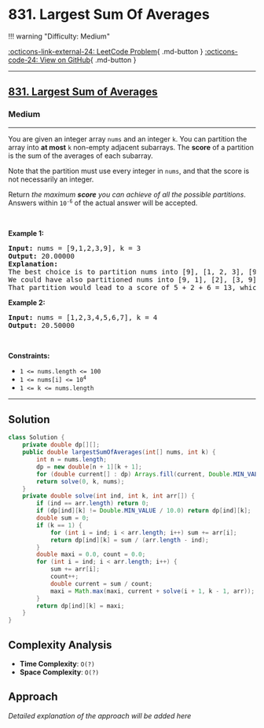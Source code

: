 # 831. Largest Sum Of Averages

!!! warning "Difficulty: Medium"

[:octicons-link-external-24: LeetCode Problem](https://leetcode.com/problems/largest-sum-of-averages/){ .md-button }
[:octicons-code-24: View on GitHub](https://github.com/RAJ8664/Leetcode/tree/master/0831-largest-sum-of-averages){ .md-button }

---

<h2><a href="https://leetcode.com/problems/largest-sum-of-averages">831. Largest Sum of Averages</a></h2><h3>Medium</h3><hr><p>You are given an integer array <code>nums</code> and an integer <code>k</code>. You can partition the array into <strong>at most</strong> <code>k</code> non-empty adjacent subarrays. The <strong>score</strong> of a partition is the sum of the averages of each subarray.</p>

<p>Note that the partition must use every integer in <code>nums</code>, and that the score is not necessarily an integer.</p>

<p>Return <em>the maximum <strong>score</strong> you can achieve of all the possible partitions</em>. Answers within <code>10<sup>-6</sup></code> of the actual answer will be accepted.</p>

<p>&nbsp;</p>
<p><strong class="example">Example 1:</strong></p>

<pre>
<strong>Input:</strong> nums = [9,1,2,3,9], k = 3
<strong>Output:</strong> 20.00000
<strong>Explanation:</strong> 
The best choice is to partition nums into [9], [1, 2, 3], [9]. The answer is 9 + (1 + 2 + 3) / 3 + 9 = 20.
We could have also partitioned nums into [9, 1], [2], [3, 9], for example.
That partition would lead to a score of 5 + 2 + 6 = 13, which is worse.
</pre>

<p><strong class="example">Example 2:</strong></p>

<pre>
<strong>Input:</strong> nums = [1,2,3,4,5,6,7], k = 4
<strong>Output:</strong> 20.50000
</pre>

<p>&nbsp;</p>
<p><strong>Constraints:</strong></p>

<ul>
	<li><code>1 &lt;= nums.length &lt;= 100</code></li>
	<li><code>1 &lt;= nums[i] &lt;= 10<sup>4</sup></code></li>
	<li><code>1 &lt;= k &lt;= nums.length</code></li>
</ul>


---

## Solution

```java
class Solution {
    private double dp[][];
    public double largestSumOfAverages(int[] nums, int k) {
        int n = nums.length;
        dp = new double[n + 1][k + 1];
        for (double current[] : dp) Arrays.fill(current, Double.MIN_VALUE / 10.0);
        return solve(0, k, nums);
    }
    private double solve(int ind, int k, int arr[]) {
        if (ind == arr.length) return 0;
        if (dp[ind][k] != Double.MIN_VALUE / 10.0) return dp[ind][k];
        double sum = 0;
        if (k == 1) {
            for (int i = ind; i < arr.length; i++) sum += arr[i];
            return dp[ind][k] = sum / (arr.length - ind);
        }
        double maxi = 0.0, count = 0.0;
        for (int i = ind; i < arr.length; i++) {
            sum += arr[i];
            count++;
            double current = sum / count;
            maxi = Math.max(maxi, current + solve(i + 1, k - 1, arr));
        }
        return dp[ind][k] = maxi;
    }
}
```

## Complexity Analysis

- **Time Complexity**: `O(?)`
- **Space Complexity**: `O(?)`

## Approach

*Detailed explanation of the approach will be added here*

